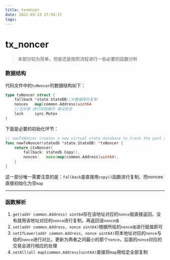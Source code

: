 ```yaml
---
title: txnoncer
date: 2022-03-13 17:54:17
tags:
---
```


# tx_noncer

> 本部分较为简单，但是还是按照流程进行一些必要的函数分析

### 数据结构

代码文件中的`txNoncer`的数据结构如下：

```go
type txNoncer struct {
	fallback *state.StateDB//对数据库的复制
	nonces   map[common.Address]uint64
	//互斥锁 进行加锁操作 保证安全
	lock     sync.Mutex
}
```

下面是必要的初始化环节：

```go
// newTxNoncer creates a new virtual state database to track the pool nonces.
func newTxNoncer(statedb *state.StateDB) *txNoncer {
	return &txNoncer{
		fallback: statedb.Copy(),
		nonces:   make(map[common.Address]uint64),
	}
}
```

这一部分唯一需要注意的是：`fallback`是直接用`copy()`函数进行复制，而nonces直接初始化为空`map`

---

### 函数解析

1. `get(addr common.Address) uint64`存在该地址对应的`nonce`就直接返回，没有就用该地址对应的`nonce`进行复制，再返回该`nonce值`
2. `set(addr common.Address, nonce uint64)`根据所给的`nonce值`进行赋值即可
3. `setIfLower(addr common.Address, nonce uint64)`将本地址对应的`nonce`与给的`nonce`进行对比，更新为两者之间最小的那个`nonce`，后面的`nonce`对应的交易会进行相应的处理
4. `setAll(all map[common.Address]uint64)`直接将`map`用给定全部复制

